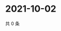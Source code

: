# 2021-10-02

共 0 条

<!-- BEGIN WEIBO -->
<!-- 最后更新时间 Sat Oct 02 2021 12:17:19 GMT+0800 (China Standard Time) -->

<!-- END WEIBO -->
